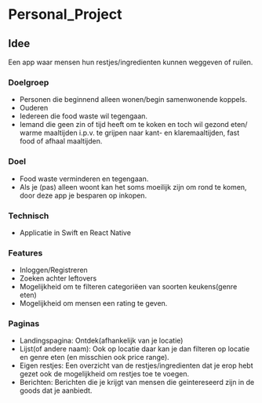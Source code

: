 # Personal_Project

## Idee
Een app waar mensen hun restjes/ingredienten kunnen weggeven of ruilen.

### Doelgroep
- Personen die beginnend alleen wonen/begin samenwonende koppels.
- Ouderen
- Iedereen die food waste wil tegengaan.
- Iemand die geen zin of tijd heeft om te koken en toch wil gezond eten/ warme maaltijden i.p.v. te grijpen naar kant- en klaremaaltijden, fast food of afhaal maaltijden.

### Doel
- Food waste verminderen en tegengaan.
- Als je (pas) alleen woont kan het soms moeilijk zijn om rond te komen, door deze app je besparen op inkopen. 

### Technisch
- Applicatie in Swift en React Native

### Features
- Inloggen/Registreren
- Zoeken achter leftovers
- Mogelijkheid om te filteren categoriëen van soorten keukens(genre eten)
- Mogelijkheid om mensen een rating te geven.

### Paginas
- Landingspagina: Ontdek(afhankelijk van je locatie)
- Lijst(of andere naam): Ook op locatie daar kan je dan filteren op locatie en genre eten (en misschien ook price range).
- Eigen restjes: Een overzicht van de restjes/ingredienten dat je erop hebt gezet ook de mogelijkheid om restjes toe te voegen.
- Berichten: Berichten die je krijgt van mensen die geintereseerd zijn in de goods dat je aanbiedt.
